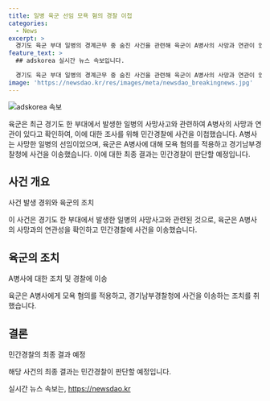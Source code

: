 ```yaml
---
title: 일병 육군 선임 모욕 혐의 경찰 이첩
categories:
  - News
excerpt: >
  경기도 육군 부대 일병의 경계근무 중 숨진 사건을 관련해 육군이 A병사의 사망과 연관이 있다고 보고 민간 경찰에 신고했다. A병사는 사망한 일병의 선임이었고, 육군은 A병사를 모욕 혐의로 경찰에 신고했다. 최종 결과는 민간경찰이 판단할 예정이다.
feature_text: >
  ## adskorea 실시간 뉴스 속보입니다.

  경기도 육군 부대 일병의 경계근무 중 숨진 사건을 관련해 육군이 A병사의 사망과 연관이 있다고 보고 민간 경찰에 신고했다. A병사는 사망한 일병의 선임이었고, 육군은 A병사를 모욕 혐의로 경찰에 신고했다. 최종 결과는 민간경찰이 판단할 예정이다.
image: 'https://newsdao.kr/res/images/meta/newsdao_breakingnews.jpg'
---
```


<p><img src="https://newsdao.kr/res/images/meta/newsdao_breakingnews.jpg" alt="adskorea 속보" /></p>

<p>육군은 최근 경기도 한 부대에서 발생한 일병의 사망사고와 관련하여 A병사의 사망과 연관이 있다고 확인하여, 이에 대한 조사를 위해 민간경찰에 사건을 이첩했습니다. A병사는 사망한 일병의 선임이었으며, 육군은 A병사에 대해 모욕 혐의를 적용하고 경기남부경찰청에 사건을 이송했습니다. 이에 대한 최종 결과는 민간경찰이 판단할 예정입니다.</p>

<p data-ke-size="size16"></p>

<h2 data-ke-size="size26">사건 개요</h2>

<p>사건 발생 경위와 육군의 조치</p>

<p data-ke-size="size16">이 사건은 경기도 한 부대에서 발생한 일병의 사망사고와 관련된 것으로, 육군은 A병사의 사망과의 연관성을 확인하고 민간경찰에 사건을 이송했습니다.</p>

<h2 data-ke-size="size26">육군의 조치</h2>

<p>A병사에 대한 조치 및 경찰에 이송</p>

<p data-ke-size="size16">육군은 A병사에게 모욕 혐의를 적용하고, 경기남부경찰청에 사건을 이송하는 조치를 취했습니다.</p>

<h2 data-ke-size="size26">결론</h2>

<p>민간경찰의 최종 결과 예정</p>

<p data-ke-size="size16">해당 사건의 최종 결과는 민간경찰이 판단할 예정입니다.</p>

실시간 뉴스 속보는, <a href="https://newsdao.kr" rel="dofollow">https://newsdao.kr</a>


